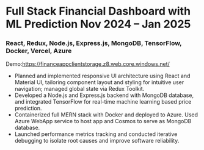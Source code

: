 # Full Stack Financial Dashboard with ML Prediction Nov 2024 – Jan 2025
### React, Redux, Node.js, Express.js, MongoDB, TensorFlow, Docker, Vercel, Azure
Demo:https://financeappclientstorage.z8.web.core.windows.net/

- Planned and implemented responsive UI architecture using React and Material UI, tailoring component layout and styling for intuitive user navigation; managed global state via Redux Toolkit.
-  Developed a Node.js and Express.js backend with MongoDB database, and integrated TensorFlow for real-time machine learning based price prediction.
-  Containerized full MERN stack with Docker and deployed to Azure. Used Azure WebApp service to host app and Cosmos to serve as MongoDB database.
-  Launched performance metrics tracking and conducted iterative debugging to isolate root causes and improve software reliability.
